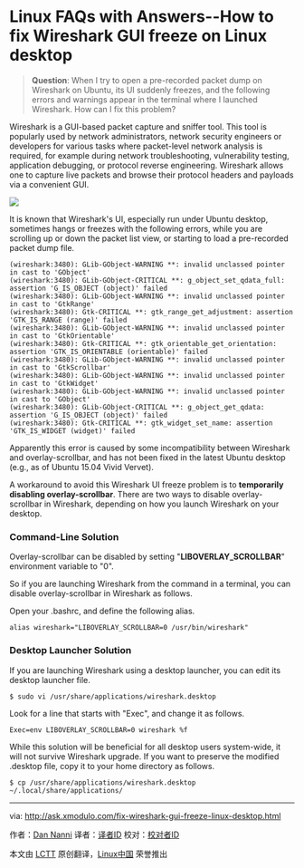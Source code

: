 Linux FAQs with Answers--How to fix Wireshark GUI freeze on Linux desktop
================================================================================
> **Question**: When I try to open a pre-recorded packet dump on Wireshark on Ubuntu, its UI suddenly freezes, and the following errors and warnings appear in the terminal where I launched Wireshark. How can I fix this problem?

Wireshark is a GUI-based packet capture and sniffer tool. This tool is popularly used by network administrators, network security engineers or developers for various tasks where packet-level network analysis is required, for example during network troubleshooting, vulnerability testing, application debugging, or protocol reverse engineering. Wireshark allows one to capture live packets and browse their protocol headers and payloads via a convenient GUI.

![](https://farm1.staticflickr.com/722/20584224675_f4d7a59474_c.jpg)

It is known that Wireshark's UI, especially run under Ubuntu desktop, sometimes hangs or freezes with the following errors, while you are scrolling up or down the packet list view, or starting to load a pre-recorded packet dump file.

    (wireshark:3480): GLib-GObject-WARNING **: invalid unclassed pointer in cast to 'GObject'
    (wireshark:3480): GLib-GObject-CRITICAL **: g_object_set_qdata_full: assertion 'G_IS_OBJECT (object)' failed
    (wireshark:3480): GLib-GObject-WARNING **: invalid unclassed pointer in cast to 'GtkRange'
    (wireshark:3480): Gtk-CRITICAL **: gtk_range_get_adjustment: assertion 'GTK_IS_RANGE (range)' failed
    (wireshark:3480): GLib-GObject-WARNING **: invalid unclassed pointer in cast to 'GtkOrientable'
    (wireshark:3480): Gtk-CRITICAL **: gtk_orientable_get_orientation: assertion 'GTK_IS_ORIENTABLE (orientable)' failed
    (wireshark:3480): GLib-GObject-WARNING **: invalid unclassed pointer in cast to 'GtkScrollbar'
    (wireshark:3480): GLib-GObject-WARNING **: invalid unclassed pointer in cast to 'GtkWidget'
    (wireshark:3480): GLib-GObject-WARNING **: invalid unclassed pointer in cast to 'GObject'
    (wireshark:3480): GLib-GObject-CRITICAL **: g_object_get_qdata: assertion 'G_IS_OBJECT (object)' failed
    (wireshark:3480): Gtk-CRITICAL **: gtk_widget_set_name: assertion 'GTK_IS_WIDGET (widget)' failed

Apparently this error is caused by some incompatibility between Wireshark and overlay-scrollbar, and has not been fixed in the latest Ubuntu desktop (e.g., as of Ubuntu 15.04 Vivid Vervet).

A workaround to avoid this Wireshark UI freeze problem is to **temporarily disabling overlay-scrollbar**. There are two ways to disable overlay-scrollbar in Wireshark, depending on how you launch Wireshark on your desktop.

### Command-Line Solution ###

Overlay-scrollbar can be disabled by setting "**LIBOVERLAY_SCROLLBAR**" environment variable to "0".

So if you are launching Wireshark from the command in a terminal, you can disable overlay-scrollbar in Wireshark as follows.

Open your .bashrc, and define the following alias.

    alias wireshark="LIBOVERLAY_SCROLLBAR=0 /usr/bin/wireshark"

### Desktop Launcher Solution ###

If you are launching Wireshark using a desktop launcher, you can edit its desktop launcher file.

    $ sudo vi /usr/share/applications/wireshark.desktop

Look for a line that starts with "Exec", and change it as follows.

    Exec=env LIBOVERLAY_SCROLLBAR=0 wireshark %f

While this solution will be beneficial for all desktop users system-wide, it will not survive Wireshark upgrade. If you want to preserve the modified .desktop file, copy it to your home directory as follows.

    $ cp /usr/share/applications/wireshark.desktop ~/.local/share/applications/ 

--------------------------------------------------------------------------------

via: http://ask.xmodulo.com/fix-wireshark-gui-freeze-linux-desktop.html

作者：[Dan Nanni][a]
译者：[译者ID](https://github.com/译者ID)
校对：[校对者ID](https://github.com/校对者ID)

本文由 [LCTT](https://github.com/LCTT/TranslateProject) 原创翻译，[Linux中国](https://linux.cn/) 荣誉推出

[a]:http://ask.xmodulo.com/author/nanni